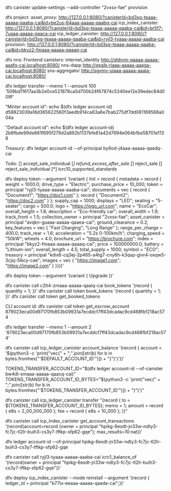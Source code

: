   dfx canister update-settings --add-controller  "2vxsx-fae" provision 


dfx project:
asset_proxy: http://127.0.0.1:8080/?canisterId=bd3sg-teaaa-aaaaa-qaaba-cai&id=be2us-64aaa-aaaaa-qaabq-cai
icp_index_canister: http://127.0.0.1:8080/?canisterId=bd3sg-teaaa-aaaaa-qaaba-cai&id=br5f7-7uaaa-aaaaa-qaaca-cai
icp_ledger_canister: http://127.0.0.1:8080/?canisterId=bd3sg-teaaa-aaaaa-qaaba-cai&id=ryjl3-tyaaa-aaaaa-aaaba-cai
provision: http://127.0.0.1:8080/?canisterId=bd3sg-teaaa-aaaaa-qaaba-cai&id=bkyz2-fmaaa-aaaaa-qaaaq-cai

dfx nns:
Frontend canisters:
internet_identity     http://qhbym-qaaaa-aaaaa-aaafq-cai.localhost:8080/
nns-dapp              http://qsgjb-riaaa-aaaaa-aaaga-cai.localhost:8080/
sns-aggregator        http://sgymv-uiaaa-aaaaa-aaaia-cai.localhost:8080/

dfx ledger transfer --memo 1  --amount 100  '509bd11617aa3b2e0ce521878ca5d700b24f67874c5340ee12e39edec84d009f'

"Minter account id":
echo $(dfx ledger account-id)
d58823039a18d365622560f3aedb914ca63a6e7bab275df7dd061169568a004a

"Default account id":
echo $(dfx ledger account-id)
2b8fbde99de881f695f279d2a892b1137bfe81a42d7694e064b1be58701e1138



Treasury: 
dfx ledger account-id --of-principal by6od-j4aaa-aaaaa-qaadq-cai

Todo:
[] accept_sale_individual
[*] refund_excess_after_sale
[*] reject_sale
[] reject_sale_individual
[*] icrc10_supported_standards


dfx deploy token  --argument '(variant { Init = record { metadata = record { weight = 1000.0; drive_type = "Electric"; purchase_price = 10_000; token = principal "ryjl3-tyaaa-aaaaa-aaaba-cai"; documents = vec { record { "Document1"; "https://doc1.com" }; record { "Document2"; "https://doc2.com" } }; supply_cap = 1000; displays = "LED"; seating = "5-seater"; cargo = 500.0; logo = "https://logo_url.com"; name = "EcoCar"; overall_height = 1.8; description = "Eco-friendly car"; overall_width = 1.9; track_front = 1.5; collection_owner = principal "2vxsx-fae"; asset_canister = principal "avqkn-guaaa-aaaaa-qaaea-cai"; ground_clearance = 0.2; key_features = vec { "Fast Charging"; "Long Range" }; range_per_charge = 400.0; track_rear = 1.6; acceleration = "5.2s 0-100km/h"; charging_speed = "50kW"; wheels = 4.0; brochure_url = "https://brochure.com"; index = principal "bkyz2-fmaaa-aaaaa-qaaaq-cai"; price = 100000000.0; battery = "Lithium-ion"; overall_length = 4.5; total_supply = 1000; symbol = "ECO"; treasury = principal "kdix6-cq3ej-2p465-a4tg7-cny6h-k3qsp-givr4-oxqw5-3cjsj-5lkcy-cae"; images = vec { "https://image1.com"; "https://image2.com" } }}})'

dfx deploy token --argument '(variant { Upgrade })'


dfx canister call c2lt4-zmaaa-aaaaa-qaaiq-cai book_tokens '(record { quantity = 1; })'
dfx canister call token book_tokens '(record { quantity = 1; })'
dfx canister call token get_booked_tokens 


CLI account id: 
dfx canister call token get_escrow_account
879023eca00d97170fb853b09931a7ecddcf7ff43dcadac9cd468fbf218ac574

dfx ledger transfer --memo 1  --amount 2  '879023eca00d97170fb853b09931a7ecddcf7ff43dcadac9cd468fbf218ac574'


dfx canister call icp_ledger_canister account_balance '(record { account = '$(python3 -c 'print("vec{" + ";".join([str(b) for b in bytes.fromhex("'$DEFAULT_ACCOUNT_ID'")]) + "}")')'})'

TOKENS_TRANSFER_ACCOUNT_ID="$(dfx ledger account-id --of-canister bw4dl-smaaa-aaaaa-qaacq-cai)"
TOKENS_TRANSFER_ACCOUNT_ID_BYTES="$(python3 -c 'print("vec{" + ";".join([str(b) for b in bytes.fromhex("'$TOKENS_TRANSFER_ACCOUNT_ID'")]) + "}")')"


dfx canister call icp_ledger_canister transfer "(record { to = ${TOKENS_TRANSFER_ACCOUNT_ID_BYTES}; memo = 1; amount = record { e8s = 2_00_000_000 }; fee = record { e8s = 10_000 }; })"


dfx canister call icp_index_canister get_account_transactions '(record{account=record {owner = principal "hpikg-6exdt-jn33w-ndty3-fc7jc-tl2lr-buih3-cs3y7-tftkp-sfp62-gqe"}; max_results=10:nat})'

dfx ledger account-id --of-principal hpikg-6exdt-jn33w-ndty3-fc7jc-tl2lr-buih3-cs3y7-tftkp-sfp62-gqe

dfx canister call ryjl3-tyaaa-aaaaa-aaaba-cai icrc1_balance_of '(record{owner = principal "hpikg-6exdt-jn33w-ndty3-fc7jc-tl2lr-buih3-cs3y7-tftkp-sfp62-gqe"})'


dfx deploy icp_index_canister --mode reinstall --argument '(record { ledger_id = principal "b77ix-eeaaa-aaaaa-qaada-cai";})'
